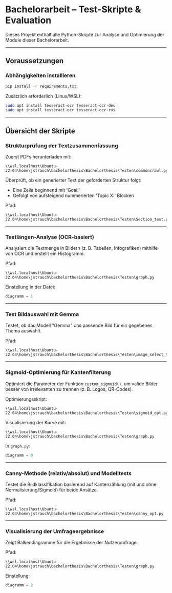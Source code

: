 # Bachelorarbeit – Test-Skripte & Evaluation

Dieses Projekt enthält alle Python-Skripte zur Analyse und Optimierung der Module dieser Bachelorarbeit.

---

## Voraussetzungen

### Abhängigkeiten installieren

```bash
pip install -r requirements.txt
```

Zusätzlich erforderlich (Linux/WSL):

```bash
sudo apt install tesseract-ocr tesseract-ocr-deu
sudo apt install tesseract-ocr tesseract-ocr-rus
```

---

## Übersicht der Skripte

### Strukturprüfung der Textzusammenfassung

Zuerst PDFs herunterladen mit:

```
\\wsl.localhost\Ubuntu-22.04\home\jstrauch\bachelorthesis\Bachelorthesis\Testen\commoncrawl.py
```

Überprüft, ob ein generierter Text der geforderten Struktur folgt:
- Eine Zeile beginnend mit 'Goal:'
- Gefolgt von aufsteigend nummerierten 'Topic X:' Blöcken

Pfad:
```
\\wsl.localhost\Ubuntu-22.04\home\jstrauch\bachelorthesis\Bachelorthesis\Testen\Section_test.py
```

---

### Textlängen-Analyse (OCR-basiert)

Analysiert die Textmenge in Bildern (z. B. Tabellen, Infografiken) mithilfe von OCR und erstellt ein Histogramm.

Pfad:
```
\\wsl.localhost\Ubuntu-22.04\home\jstrauch\bachelorthesis\Bachelorthesis\Testen\graph.py
```

Einstellung in der Datei:
```python
diagramm = 1
```

---

### Test Bildauswahl mit Gemma

Testet, ob das Modell "Gemma" das passende Bild für ein gegebenes Thema auswählt.

Pfad:
```
\\wsl.localhost\Ubuntu-22.04\home\jstrauch\bachelorthesis\Bachelorthesis\Testen\image_select_test.py
```

---

### Sigmoid-Optimierung für Kantenfilterung

Optimiert die Parameter der Funktion `custom_sigmoid()`, um valide Bilder besser von irrelevanten zu trennen (z. B. Logos, QR-Codes).

Optimierungsskript:
```
\\wsl.localhost\Ubuntu-22.04\home\jstrauch\bachelorthesis\Bachelorthesis\Testen\sigmoid_opt.py
```

Visualisierung der Kurve mit:

```
\\wsl.localhost\Ubuntu-22.04\home\jstrauch\bachelorthesis\Bachelorthesis\Testen\graph.py
```

In `graph.py`:
```python
diagramm = 0
```

---

### Canny-Methode (relativ/absolut) und Modelltests

Testet die Bildklassifikation basierend auf Kantenzählung (mit und ohne Normalisierung/Sigmoid) für beide Ansätze.

Pfad:
```
\\wsl.localhost\Ubuntu-22.04\home\jstrauch\bachelorthesis\Bachelorthesis\Testen\canny_opt.py
```

---

### Visualisierung der Umfrageergebnisse

Zeigt Balkendiagramme für die Ergebnisse der Nutzerumfrage.

Pfad:
```
\\wsl.localhost\Ubuntu-22.04\home\jstrauch\bachelorthesis\Bachelorthesis\Testen\graph.py
```

Einstellung:
```python
diagramm = 2
```
